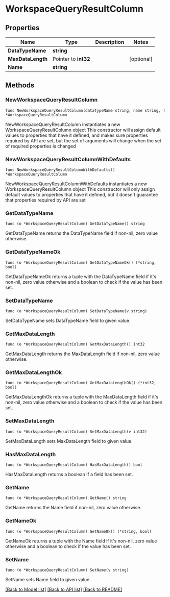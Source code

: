 # WorkspaceQueryResultColumn

## Properties

Name | Type | Description | Notes
------------ | ------------- | ------------- | -------------
**DataTypeName** | **string** |  | 
**MaxDataLength** | Pointer to **int32** |  | [optional] 
**Name** | **string** |  | 

## Methods

### NewWorkspaceQueryResultColumn

`func NewWorkspaceQueryResultColumn(dataTypeName string, name string, ) *WorkspaceQueryResultColumn`

NewWorkspaceQueryResultColumn instantiates a new WorkspaceQueryResultColumn object
This constructor will assign default values to properties that have it defined,
and makes sure properties required by API are set, but the set of arguments
will change when the set of required properties is changed

### NewWorkspaceQueryResultColumnWithDefaults

`func NewWorkspaceQueryResultColumnWithDefaults() *WorkspaceQueryResultColumn`

NewWorkspaceQueryResultColumnWithDefaults instantiates a new WorkspaceQueryResultColumn object
This constructor will only assign default values to properties that have it defined,
but it doesn't guarantee that properties required by API are set

### GetDataTypeName

`func (o *WorkspaceQueryResultColumn) GetDataTypeName() string`

GetDataTypeName returns the DataTypeName field if non-nil, zero value otherwise.

### GetDataTypeNameOk

`func (o *WorkspaceQueryResultColumn) GetDataTypeNameOk() (*string, bool)`

GetDataTypeNameOk returns a tuple with the DataTypeName field if it's non-nil, zero value otherwise
and a boolean to check if the value has been set.

### SetDataTypeName

`func (o *WorkspaceQueryResultColumn) SetDataTypeName(v string)`

SetDataTypeName sets DataTypeName field to given value.


### GetMaxDataLength

`func (o *WorkspaceQueryResultColumn) GetMaxDataLength() int32`

GetMaxDataLength returns the MaxDataLength field if non-nil, zero value otherwise.

### GetMaxDataLengthOk

`func (o *WorkspaceQueryResultColumn) GetMaxDataLengthOk() (*int32, bool)`

GetMaxDataLengthOk returns a tuple with the MaxDataLength field if it's non-nil, zero value otherwise
and a boolean to check if the value has been set.

### SetMaxDataLength

`func (o *WorkspaceQueryResultColumn) SetMaxDataLength(v int32)`

SetMaxDataLength sets MaxDataLength field to given value.

### HasMaxDataLength

`func (o *WorkspaceQueryResultColumn) HasMaxDataLength() bool`

HasMaxDataLength returns a boolean if a field has been set.

### GetName

`func (o *WorkspaceQueryResultColumn) GetName() string`

GetName returns the Name field if non-nil, zero value otherwise.

### GetNameOk

`func (o *WorkspaceQueryResultColumn) GetNameOk() (*string, bool)`

GetNameOk returns a tuple with the Name field if it's non-nil, zero value otherwise
and a boolean to check if the value has been set.

### SetName

`func (o *WorkspaceQueryResultColumn) SetName(v string)`

SetName sets Name field to given value.



[[Back to Model list]](../README.md#documentation-for-models) [[Back to API list]](../README.md#documentation-for-api-endpoints) [[Back to README]](../README.md)


